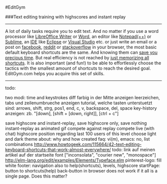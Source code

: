 #EditGym

###Text editing training with highscores and instant replay

---

A lot of daily tasks require you to edit text. And no matter if you use a word processor like [LibreOffice Writer](https://www.libreoffice.org/discover/writer) or [Word](http://en.wikipedia.org/wiki/Microsoft_Word), an editor like [Notepad(++)](http://notepad-plus-plus.org) or [Sublime](http://www.sublimetext.com), an [IDE](http://en.wikipedia.org/wiki/Integrated_development_environment) like [Eclipse](https://eclipse.org) or [Visual Studio](http://www.visualstudio.com) etc. or just write an email or a post on [facebook](http://www.facebook.com), [reddit](http://www.reddit.com) or [stackoverflow](http://stackoverflow.com) in your browser, the most basic default keyboard shortcuts are the same. And knowing them can [save you precious time](http://lifehacker.com/5970089/back-to-the-basics-learn-to-use-keyboard-shortcuts-like-a-ninja).
But real efficiency is not reached by [just memorizing all shortcuts](https://www.shortcutfoo.com). It is also important (and fun!) to be able to effortlessly choose the tactics with the smallest amount of shortcuts to reach the desired goal.
EditGym.com helps you acquire this set of skills.

---

todo:

two modi: time and keystrokes
diff farbig in der Mitte anzeigen
leerzeichen, tabs und zeilenumbrueche anzeigen
tutorial, welche tasten unterstuetzt sind: arrows, shift, strg, pos1, end, c, v, backspace, del, space
key-history anzeigen: zb. "[down], [shift + [down, right]], [ctrl + c"]

save highscore and instant-replay, save highscore only, save nothing
instant-replay as animated gif
compete against replay
compete live (with chat)
highscore position regarding last 100 users of this level
choose light and dark theme
about: why and how created
faq: vi(m), emacs: no, list combinations http://www.howtogeek.com/115664/42-text-editing-keyboard-shortcuts-that-work-almost-everywhere/
todo: link auf meinen artikel auf der startseite
font ["inconsolata", "courier new", "monospace"] http://elm-lang.org/edit/examples/Elements/Typeface.elm
pinterest-logo: fill white
footer: navigation also to help(shortcuts), levels, highscore
startPage: button to shortcuts(help)
back-button in browser does not work if it all is a single page. Does this matter?